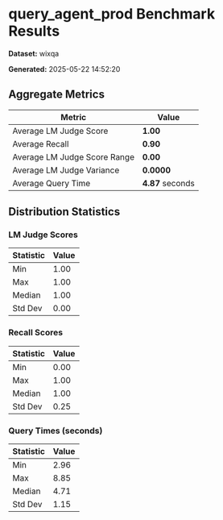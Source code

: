 # query_agent_prod Benchmark Results

**Dataset:** wixqa

**Generated:** 2025-05-22 14:52:20

## Aggregate Metrics
| Metric | Value |
| ------ | ----- |
| Average LM Judge Score | **1.00** |
| Average Recall | **0.90** |
| Average LM Judge Score Range | **0.00** |
| Average LM Judge Variance | **0.0000** |
| Average Query Time | **4.87** seconds |

## Distribution Statistics

### LM Judge Scores
| Statistic | Value |
| --------- | ----- |
| Min | 1.00 |
| Max | 1.00 |
| Median | 1.00 |
| Std Dev | 0.00 |

### Recall Scores
| Statistic | Value |
| --------- | ----- |
| Min | 0.00 |
| Max | 1.00 |
| Median | 1.00 |
| Std Dev | 0.25 |

### Query Times (seconds)
| Statistic | Value |
| --------- | ----- |
| Min | 2.96 |
| Max | 8.85 |
| Median | 4.71 |
| Std Dev | 1.15 |